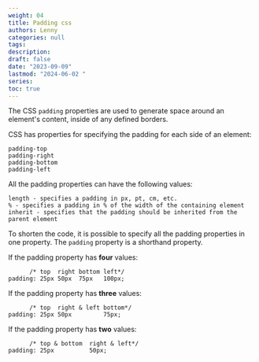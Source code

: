 ```yaml
---
weight: 04
title: Padding css
authors: Lenny
categories: null
tags: 
description: 
draft: false
date: "2023-09-09"
lastmod: "2024-06-02 "
series:
toc: true
---
```



<!--more-->

The CSS `padding` properties are used to generate space around an element's content, inside of any defined borders.

CSS has properties for specifying the padding for each side of an element:

    padding-top
    padding-right
    padding-bottom
    padding-left

All the padding properties can have the following values:

    length - specifies a padding in px, pt, cm, etc.
    % - specifies a padding in % of the width of the containing element
    inherit - specifies that the padding should be inherited from the parent element

To shorten the code, it is possible to specify all the padding properties in one property.  The `padding` property is a shorthand property.

If the padding property has <b>four</b> values:

          /* top  right bottom left*/
    padding: 25px 50px  75px   100px;

        
If the padding property has <b>three</b> values:

          /* top  right & left bottom*/
    padding: 25px 50px         75px;


If the padding property has <b>two</b> values:

          /* top & bottom  right & left*/
    padding: 25px          50px;